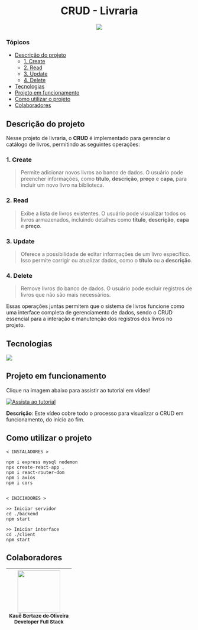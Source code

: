 <h1 align="center">CRUD - Livraria</h1>

<p align="center">
<img loading="lazy" src="http://img.shields.io/static/v1?label=STATUS&message=EM%20ANDAMENTO&color=0065fd&style=for-the-badge"/>
</p>

### Tópicos

- [Descrição do projeto](#descrição-do-projeto)
  - [1. Create](#1-create)
  - [2. Read](#2-read)
  - [3. Update](#3-update)
  - [4. Delete](#4-delete)
- [Tecnologias](#tecnologias)
- [Projeto em funcionamento](#projeto-em-funcionamento)
- [Como utilizar o projeto](#como-utilizar-o-projeto)
- [Colaboradores](#colaboradores)

## Descrição do projeto

Nesse projeto de livraria, o **CRUD** é implementado para gerenciar o catálogo de livros, permitindo as seguintes operações:

### 1. Create
> Permite adicionar novos livros ao banco de dados. O usuário pode preencher informações, como **título**, **descrição**, **preço** e **capa**, para incluir um novo livro na biblioteca.

### 2. Read
> Exibe a lista de livros existentes. O usuário pode visualizar todos os livros armazenados, incluindo detalhes como **título**, **descrição**, **capa** e **preço**.

### 3. Update
> Oferece a possibilidade de editar informações de um livro específico. Isso permite corrigir ou atualizar dados, como o **título** ou a **descrição**.

### 4. Delete
> Remove livros do banco de dados. O usuário pode excluir registros de livros que não são mais necessários.

Essas operações juntas permitem que o sistema de livros funcione como uma interface completa de gerenciamento de dados, sendo o CRUD essencial para a interação e manutenção dos registros dos livros no projeto.

## Tecnologias

<div width="140px">
    <img src="https://skillicons.dev/icons?i=react,mysql,nodejs,javascript,vscode,css" />
</div>

## Projeto em funcionamento

Clique na imagem abaixo para assistir ao tutorial em vídeo!

[![Assista ao tutorial](imagem.png "Como utilizar o sistema CRUD desse projeto")](link-do-video)

**Descrição**: Este vídeo cobre todo o processo para visualizar o CRUD em funcionamento, do início ao fim.

## Como utilizar o projeto

```
< INSTALADORES >

npm i express mysql nodemon
npx create-react-app .
npm i react-router-dom
npm i axios
npm i cors


< INICIADORES >

>> Iniciar servidor
cd ./backend
npm start

>> Iniciar interface
cd ./client
npm start
```

## Colaboradores

| [<img src="https://avatars.githubusercontent.com/u/69527468?v=4" width=115><br><sub>Kauê Bertaze de Oliveira</sub>](https://github.com/KaueTTS)<br><sub>Developer Full Stack</sub> |
| :---:

